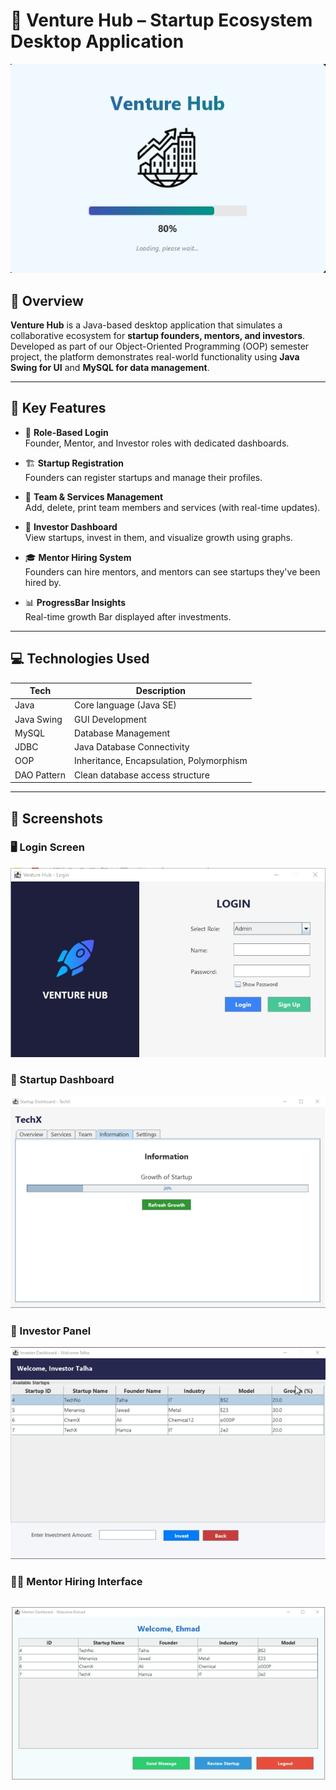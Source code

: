 # 🚀 Venture Hub – Startup Ecosystem Desktop Application

![Venture Hub](Loading_Screen.png)

## 📌 Overview
**Venture Hub** is a Java-based desktop application that simulates a collaborative ecosystem for **startup founders, mentors, and investors**. Developed as part of our Object-Oriented Programming (OOP) semester project, the platform demonstrates real-world functionality using **Java Swing for UI** and **MySQL for data management**.

---

## 🧠 Key Features

- 🔐 **Role-Based Login**  
  Founder, Mentor, and Investor roles with dedicated dashboards.

- 🏗️ **Startup Registration**  
  Founders can register startups and manage their profiles.

- 👥 **Team & Services Management**  
  Add, delete, print team members and services (with real-time updates).

- 💸 **Investor Dashboard**  
  View startups, invest in them, and visualize growth using graphs.

- 🎓 **Mentor Hiring System**  
  Founders can hire mentors, and mentors can see startups they've been hired by.

- 📊 **ProgressBar Insights**  
  Real-time growth Bar displayed after investments.

---

## 💻 Technologies Used

| Tech | Description |
|------|-------------|
| Java | Core language (Java SE) |
| Java Swing | GUI Development |
| MySQL | Database Management |
| JDBC | Java Database Connectivity |
| OOP | Inheritance, Encapsulation, Polymorphism |
| DAO Pattern | Clean database access structure |

---

## 📸 Screenshots



### 🖥️ Login Screen
![Login Screen](Login_image.png)

### 🏢 Startup Dashboard
![Startup Dashboard](Startup_Screen.png)

### 💸 Investor Panel 
![Investor Growth Graph](Investor_Screen.png)

### 👨‍🏫 Mentor Hiring Interface
![Mentor Hiring](Mentor_Screen.png)
---
